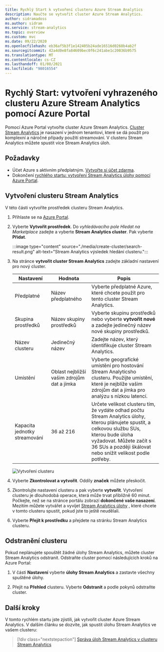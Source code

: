 ```yaml
---
title: Rychlý Start k vytvoření clusteru Azure Stream Analytics
description: Naučte se vytvořit cluster Azure Stream Analytics.
author: sidramadoss
ms.author: sidram
ms.service: stream-analytics
ms.topic: overview
ms.custom: mvc
ms.date: 09/22/2020
ms.openlocfilehash: eb36af5b3f1e142405b24ade16516d0268b4ab2f
ms.sourcegitcommit: 42a4d0e8fa84609bec0f6c241abe1c20036b9575
ms.translationtype: MT
ms.contentlocale: cs-CZ
ms.lasthandoff: 01/08/2021
ms.locfileid: "98016554"
---
```

# <a name="quickstart-create-a-dedicated-azure-stream-analytics-cluster-using-azure-portal"></a>Rychlý Start: vytvoření vyhrazeného clusteru Azure Stream Analytics pomocí Azure Portal

Pomocí Azure Portal vytvořte cluster Azure Stream Analytics. [Cluster Stream Analytics](cluster-overview.md) je nasazení v jednom tenantovi, které se dá použít pro komplexní a náročné případy použití streamování. V clusteru Stream Analytics můžete spustit více Stream Analytics úloh.

## <a name="prerequisites"></a>Požadavky

* Účet Azure s aktivním předplatným. [Vytvořte si účet zdarma](https://azure.microsoft.com/free/?WT.mc_id=A261C142F).
* Dokončení [rychlého startu: vytvoření Stream Analytics úlohy pomocí Azure Portal](stream-analytics-quick-create-portal.md).

## <a name="create-a-stream-analytics-cluster"></a>Vytvoření clusteru Stream Analytics

V této části vytvoříte prostředek clusteru Stream Analytics.

1. Přihlaste se na [Azure Portal](https://portal.azure.com).

1. Vyberte **Vytvořit prostředek**. Do *vyhledávacího pole Hledat na Marketplace* zadejte a vyberte **Stream Analytics cluster**. Pak vyberte **Přidat**.

   :::image type="content" source="./media/create-cluster/search-result.png" alt-text="Stream Analytics výsledek hledání clusteru.":::

1. Na stránce **vytvořit cluster Stream Analytics** zadejte základní nastavení pro nový cluster.

   |Nastavení|Hodnota|Popis |
   |---|---|---|
   |Předplatné|Název předplatného|Vyberte předplatné Azure, které chcete použít pro tento cluster Stream Analytics. |
   |Skupina prostředků|Název skupiny prostředků|Vyberte skupinu prostředků nebo vyberte **vytvořit nové** a zadejte jedinečný název nové skupiny prostředků. |
   |Název clusteru|Jedinečný název|Zadejte název, který identifikuje cluster Stream Analytics.|
   |Umístění|Oblast nejbližší vašim zdrojům dat a jímka|Vyberte geografické umístění pro hostování Stream Analyticsho clusteru. Použijte umístění, které je nejblíže vašim zdrojům dat a jímka pro analýzu s nízkou latencí.|
   |Kapacita jednotky streamování|36 až 216 |Určete velikost clusteru tím, že vydáte odhad počtu Stream Analytics úlohy, kterou plánujete spustit, a celkovou službu SUs, kterou bude úloha vyžadovat. Můžete začít s 36 SUs a později škálovat nebo snížit velikost podle potřeby.|

   ![Vytvoření clusteru](./media/create-cluster/create-cluster.png)

1. Vyberte **Zkontrolovat a vytvořit**. Oddíly **značek** můžete přeskočit.

1. Zkontrolujte nastavení clusteru a pak vyberte **vytvořit**. Vytvoření clusteru je dlouhodobá operace, která může trvat přibližně 60 minut. Počkejte, než se na stránce portálu zobrazí **dokončené vaše nasazení**. Mezitím můžete vytvářet a vyvíjet [Stream Analytics úlohy](stream-analytics-quick-create-portal.md#create-a-stream-analytics-job) , které chcete v tomto clusteru spustit, pokud jste to ještě neudělali.

1. Vyberte **Přejít k prostředku** a přejdete na stránku Stream Analytics clusteru.

## <a name="delete-your-cluster"></a>Odstranění clusteru

Pokud neplánujete spouštět žádné úlohy Stream Analytics, můžete cluster Stream Analytics odstranit. Odstraňte cluster pomocí následujících kroků na Azure Portal:

1. V části **Nastavení** vyberte **úlohy Stream Analytics** a zastavte všechny spuštěné úlohy.

1. Přejít na **Přehled** clusteru. Vyberte **Odstranit** a podle pokynů odstraňte cluster.

## <a name="next-steps"></a>Další kroky

V tomto rychlém startu jste zjistili, jak vytvořit cluster Azure Stream Analytics. V dalším článku se dozvíte, jak spustit úlohu Stream Analytics ve vašem clusteru:

> [!div class="nextstepaction"]
> [Správa úloh Stream Analytics v clusteru Stream Analytics](manage-jobs-cluster.md)
